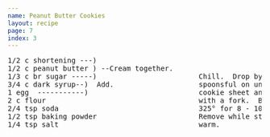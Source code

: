```yaml
---
name: Peanut Butter Cookies
layout: recipe
page: 7
index: 3
---
```


<pre>
1/2 c shortening ---)
1/2 c peanut butter ) --Cream together.
1/3 c br sugar -----)                        Chill.  Drop by
3/4 c dark syrup--)  Add.                    spoonsful on ungreased
1 egg  -----------)                          cookie sheet and flatten
2 c flour                                    with a fork.  Bake at
2/4 tsp soda                                 325° for 8 - 10 min.
1/2 tsp baking powder                        Remove while still
1/4 tsp salt                                 warm.
</pre>
